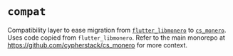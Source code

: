 # `compat`

Compatibility layer to ease migration from 
[`flutter_libmonero`](https://github.com/cypherstack/flutter_libmonero) to 
[`cs_monero`](https://pub.dev/packages/cs_monero).  Uses code copied from 
`flutter_libmonero`.  Refer to the main monorepo at 
https://github.com/cypherstack/cs_monero for more context.
